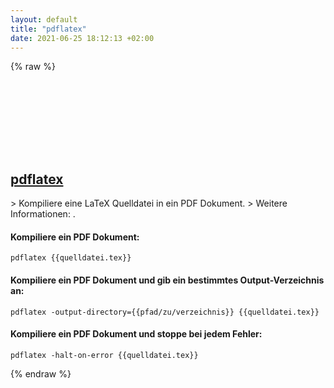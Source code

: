 ```yaml
---
layout: default
title: "pdflatex"
date: 2021-06-25 18:12:13 +02:00
---
```

{% raw %}
<h2 id="pdflatex">
  <a href="/de/common/pdflatex.html">pdflatex</a> <a href="#pdflatex"><svg class="icon">
    <use href="/assets/images/unicode_sprite.svg#link" />
  </svg></a>
</h2>
> Kompiliere eine LaTeX Quelldatei in ein PDF Dokument.
> Weitere Informationen: <https://manned.org/pdflatex>.

#### Kompiliere ein PDF Dokument:
```shell
pdflatex {{quelldatei.tex}}
```
#### Kompiliere ein PDF Dokument und gib ein bestimmtes Output-Verzeichnis an:
```shell
pdflatex -output-directory={{pfad/zu/verzeichnis}} {{quelldatei.tex}}
```
#### Kompiliere ein PDF Dokument und stoppe bei jedem Fehler:
```shell
pdflatex -halt-on-error {{quelldatei.tex}}
```
{% endraw %}